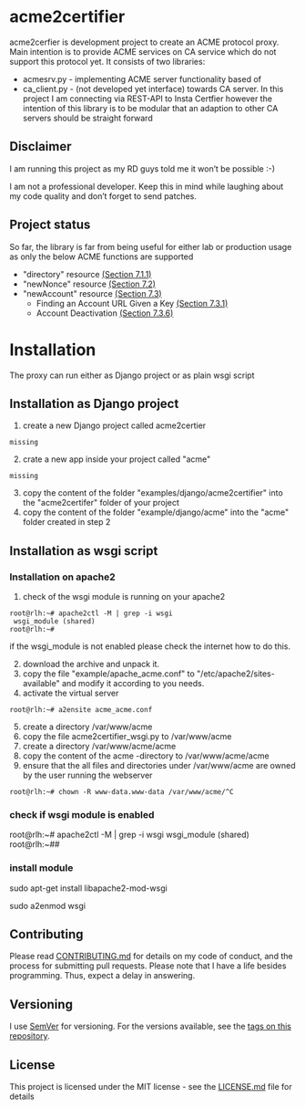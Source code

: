 # acme2certifier

acme2cerfier is development project to create an ACME protocol proxy. Main intention is to provide ACME services on CA service which do not support this protocol yet. It consists of two libraries:

- acmesrv.py - implementing ACME server functionality based of <link>
- ca_client.py - (not developed yet interface) towards CA server. In this project I am connecting via REST-API to Insta Certfier however the intention of this library is to be modular that an adaption to other CA servers should be straight forward

## Disclaimer
I am running this project as my RD guys told me it won’t be possible :-)

I am not a professional developer. Keep this in mind while laughing about my code quality and don’t forget to send patches.

## Project status

So far, the library is far from being useful for either lab or production usage as only the below ACME functions are supported

- "directory" resource [(Section 7.1.1)](https://tools.ietf.org/html/draft-ietf-acme-acme-12#section-7.1.1)
- "newNonce" resource  [(Section 7.2)](https://tools.ietf.org/html/draft-ietf-acme-acme-12#section-7.2)
- "newAccount" resource [(Section 7.3)](https://tools.ietf.org/html/draft-ietf-acme-acme-12#section-7.3)
    - Finding an Account URL Given a Key [(Section 7.3.1)](https://tools.ietf.org/html/draft-ietf-acme-acme-16#section-7.3.1)
    - Account Deactivation [(Section 7.3.6)](https://tools.ietf.org/html/draft-ietf-acme-acme-16#section-7.3.6)


# Installation
The proxy can run either as Django project or as plain wsgi script

## Installation as Django project

1. create a new Django project called acme2certier
```
missing
```
2. crate a new app inside your project called "acme"
```
missing
```
3. copy the content of the folder "examples/django/acme2certifier" into the "acme2certifer" folder of your project
4. copy the content of the folder "example/django/acme" into the "acme" folder created in step 2


## Installation as wsgi script

### Installation on apache2

1. check of the wsgi module is running on your apache2
```
root@rlh:~# apache2ctl -M | grep -i wsgi
 wsgi_module (shared)
root@rlh:~#
```
if the wsgi_module is not enabled please check the internet how to do this.

2. download the archive and unpack it.
3. copy the file "example/apache_acme.conf" to "/etc/apache2/sites-available" and modify it according to you needs.
4. activate the virtual server
```
root@rlh:~# a2ensite acme_acme.conf
```
5. create a directory /var/www/acme
6. copy the file acme2certifier_wsgi.py to /var/www/acme
7. create a directory /var/www/acme/acme
8. copy the content of the acme -directory to /var/www/acme/acme
9. ensure that the all files and directories under /var/www/acme are owned by the user running the webserver
```
root@rlh:~# chown -R www-data.www-data /var/www/acme/^C
```

### check if wsgi module is enabled

root@rlh:~# apache2ctl -M | grep -i wsgi
 wsgi_module (shared)
root@rlh:~##

### install module
sudo apt-get install libapache2-mod-wsgi

sudo a2enmod wsgi 


## Contributing

Please read [CONTRIBUTING.md](https://github.com/grindsa/acme2certifier/blob/master/CONTRIBUTING.md) for details on my code of conduct, and the process for submitting pull requests.
Please note that I have a life besides programming. Thus, expect a delay in answering.

## Versioning

I use [SemVer](http://semver.org/) for versioning. For the versions available, see the [tags on this repository](https://github.com/grindsa/dkb-robo/tags). 

## License

This project is licensed under the MIT license - see the [LICENSE.md](https://github.com/grindsa/acme2certifier/blob/master/LICENSE) file for details
